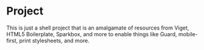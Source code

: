 # Project
This is just a shell project that is an amalgamate of resources from Viget, HTML5 Boilerplate, Sparkbox, and more to enable things like Guard, mobile-first, print stylesheets, and more.